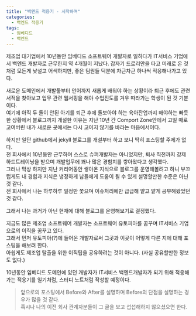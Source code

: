 ```yaml
---
title: "백엔드 적응기 - 시작하며"
categories:
  - 백엔드 적응기
tags:
  - 임베디드
  - 백엔드
---
```


제조업 대기업에서 10년동안 임베디드 소프트웨어 개발자로 일하다가 IT서비스 기업에서 백엔드 개발자로 근무한지 약 4개월이 지났다. 
갑자기 드로리안을 타고 미래로 온 것처럼 모든게 낯설고 어색하지만, 좋은 팀원들 덕분에 차근차근 하나씩 적응해나가고 있다. 
  
새로운 도메인에서 개발툴부터 언어까지 새롭게 배워야 하는 상황이라 퇴근 후에도 관련서적을 찾아보고 업무 관련 웹서핑을 해야 수업진도를 겨우 따라가는 학생이 된 것 기분이다.  
여기에 아직 두 돌이 안된 아기를 퇴근 후에 돌보아야 하는 육아잔업까지 해야하는 빠듯한 상황에서 블로그까지 개설한 이유는 지난 10년 간 Comport Zone안에서 고일 때로 고여버린 내가 새로운 곳에서는 다시 고이지 않기를 바라는 마음에서이다.  
  
하지만 일단 github에서 jekyll 블로그를 개설부터 하고 보니 딱히 포스팅할 주제가 없다.  
전 회사에서 10년동안 근무하며 스스로 슈퍼개발자는 아니었지만, 퇴사 직전까지 강제 하드트레이닝을 받으며 개발업무에 꽤나 많은 경험치를 쌓아왔다고 생각했다.  
그러나 막상 하지만 지난 커리어동안 쌓아온 지식으로 블로그를 운영해볼려고 하니 부끄럽게도 내 경험과 지식은 냉정하게 남들에게 도움이 될 수 있게 설명할만한 수준은 아닌 것 같다.  
전 회사에서 나는 하루하루 일정만 쫓으며 이슈처리에만 급급해 얕고 얕게 공부해왔었던 것 같다.

그래서 나는 과거가 아닌 현재에 대해 블로그를 운영해보기로 결정했다.  
  
지금도 많은 제조업 소프트웨어 개발자는 소프트웨어 유토피아를 꿈꾸며 IT서비스 기업으로의 이직을 꿈꾸고 있다.  
그래서 먼저 유토피아(?)에 들어온 개발자로써 그곳과 이곳이 어떻게 다른 지에 대해 포스팅을 해보려 한다.  
아쉽게도 제조업 탈출을 위한 이직팁을 공유하려는 것이 아니다. (사실 공유할만한 정보도 없다.)

10년동안 임베디드 도메인에 있던 개발자가 IT서비스 백엔드개발자가 되기 위해 적응해가는 적응기를 일기처럼, 스터디 노트처럼 작성할 예정이다.
 
> 앞으로의 포스팅에서 Before와 After를 설명하며 Before의 단점을 설명하는 경우가 많을 것 같다.  
혹시나 나의 이전 회사 관계자분들이 그 글을 보고 섭섭해하지 않으셨으면 한다.
  